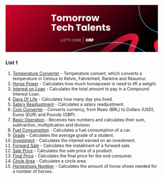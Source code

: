 <img src="https://github.com/RitaFer/tomorrow-tech-talents/blob/main/assets/TomorrowTechTalentsLogo.svg" style="width: 300%, height: auto, margin-left: auto, margin-left: auto" />

### List 1
1. [Temperature Converter](https://github.com/RitaFer/tomorrow-tech-talents/blob/main/src/programminglogic/class01/ex01.java) - Temperature convert, which converts a temperature in Celsius to Kelvin, Fahrenheit, Rankine and Réaumur.
2. [Horse Power](https://github.com/RitaFer/tomorrow-tech-talents/blob/main/src/programminglogic/class01/ex02.java) - Calculates how much horsepower is need to lift a weight.
3. [Interest on Loan](https://github.com/RitaFer/tomorrow-tech-talents/blob/main/src/programminglogic/class01/ex03.java) - Calculates the total amount to pay in a Compound Interest Loan.
4. [Days Of Life](https://github.com/RitaFer/tomorrow-tech-talents/blob/main/src/programminglogic/class01/ex04.java) - Calculates how many day you lived.
5. [Salary Readjustment](https://github.com/RitaFer/tomorrow-tech-talents/blob/main/src/programminglogic/class01/ex05.java) - Calculates a salary readjustment.
6. [Coin Converter](https://github.com/RitaFer/tomorrow-tech-talents/blob/main/src/programminglogic/class01/ex06.java) - Converts currency, from Reais (BRL) to Dollars (USD), Euros (EUR) and Pounds (GBP).
7. [Basic Operation](https://github.com/RitaFer/tomorrow-tech-talents/blob/main/src/programminglogic/class01/ex07.java) - Receives two numbers and calculates their sum, subtraction, multiplication and division.
8. [Fuel Consumption](https://github.com/RitaFer/tomorrow-tech-talents/blob/main/src/programminglogic/class01/ex08.java) - Calculates a fuel consumption of a car.
9. [Grade](https://github.com/RitaFer/tomorrow-tech-talents/blob/main/src/programminglogic/class01/ex09.java) - Calculates the average grade of a student.
10. [Investment](https://github.com/RitaFer/tomorrow-tech-talents/blob/main/src/programminglogic/class01/ex10.java) - Calculates the interest earned on an investment.
11. [Forward Sale](https://github.com/RitaFer/tomorrow-tech-talents/blob/main/src/programminglogic/class01/ex11.java) - Calculates the installment of a forward sale.
12. [Sale Price](https://github.com/RitaFer/tomorrow-tech-talents/blob/main/src/programminglogic/class01/ex12.java) - Calculates the sale price of a product.
13. [Final Price](https://github.com/RitaFer/tomorrow-tech-talents/blob/main/src/programminglogic/class01/ex13.java) - Calculates the final price for the end consumer.
14. [Circle Area](https://github.com/RitaFer/tomorrow-tech-talents/blob/main/src/programminglogic/class01/ex14.java) - Calculates a circle area.
15. [Horseshoes Number](https://github.com/RitaFer/tomorrow-tech-talents/blob/main/src/programminglogic/class01/ex15.java) - Calculates the amount of horse shoes needed for a number of horses.
